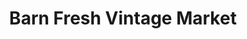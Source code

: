 ---
title: "Barn Fresh Vintage Market"
url: /gilbertsville/barn-fresh-vintage-market/
shop: Antiquitäten
---